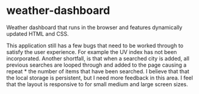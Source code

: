 # weather-dashboard
Weather dashboard that runs in the browser and features dynamically updated HTML and CSS.

This application still has a few bugs that need to be worked through to satisfy the user experience. For example the UV index has not been incorporated. Another shortfall, is that when a searched city is added, all previous searches are looped through and added to the page causing a repeat * the number of items that have been searched. I believe that that the local storage is persistent, but I need more feedback in this area. I feel that the layout is responsive to for small medium and large screen sizes.


